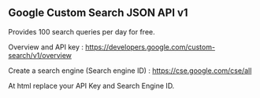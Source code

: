 ## Google Custom Search JSON API v1

Provides 100 search queries per day for free.

Overview and API key :
https://developers.google.com/custom-search/v1/overview

Create a search engine (Search engine ID) :
https://cse.google.com/cse/all

At html replace your API Key and Search Engine ID.

